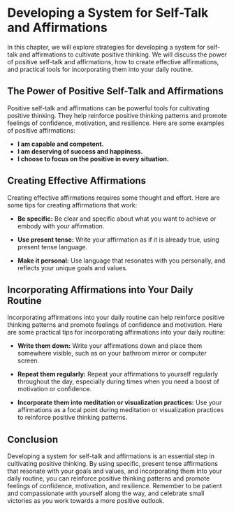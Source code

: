 Developing a System for Self-Talk and Affirmations
===========================================================================================================

In this chapter, we will explore strategies for developing a system for self-talk and affirmations to cultivate positive thinking. We will discuss the power of positive self-talk and affirmations, how to create effective affirmations, and practical tools for incorporating them into your daily routine.

The Power of Positive Self-Talk and Affirmations
------------------------------------------------

Positive self-talk and affirmations can be powerful tools for cultivating positive thinking. They help reinforce positive thinking patterns and promote feelings of confidence, motivation, and resilience. Here are some examples of positive affirmations:

* **I am capable and competent.**
* **I am deserving of success and happiness.**
* **I choose to focus on the positive in every situation.**

Creating Effective Affirmations
-------------------------------

Creating effective affirmations requires some thought and effort. Here are some tips for creating affirmations that work:

* **Be specific:** Be clear and specific about what you want to achieve or embody with your affirmation.

* **Use present tense:** Write your affirmation as if it is already true, using present tense language.

* **Make it personal:** Use language that resonates with you personally, and reflects your unique goals and values.

Incorporating Affirmations into Your Daily Routine
--------------------------------------------------

Incorporating affirmations into your daily routine can help reinforce positive thinking patterns and promote feelings of confidence and motivation. Here are some practical tips for incorporating affirmations into your daily routine:

* **Write them down:** Write your affirmations down and place them somewhere visible, such as on your bathroom mirror or computer screen.

* **Repeat them regularly:** Repeat your affirmations to yourself regularly throughout the day, especially during times when you need a boost of motivation or confidence.

* **Incorporate them into meditation or visualization practices:** Use your affirmations as a focal point during meditation or visualization practices to reinforce positive thinking patterns.

Conclusion
----------

Developing a system for self-talk and affirmations is an essential step in cultivating positive thinking. By using specific, present tense affirmations that resonate with your goals and values, and incorporating them into your daily routine, you can reinforce positive thinking patterns and promote feelings of confidence, motivation, and resilience. Remember to be patient and compassionate with yourself along the way, and celebrate small victories as you work towards a more positive outlook.
